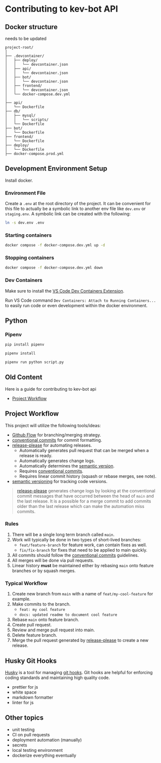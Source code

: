 # Contributing to kev-bot API

## Docker structure

needs to be updated

```text
project-root/
│
├── .devcontainer/
│   ├── deploy/
│   │   └── devcontainer.json
│   ├── api/
│   │   └── devcontainer.json
│   ├── bot/
│   │   └── devcontainer.json
│   ├── frontend/
│   │   └── devcontainer.json
│   └── docker-compose.dev.yml
│
├── api/
│   └── Dockerfile
├── db/
│   ├── mysql/
│   │   └── scripts/
│   └── Dockerfile
├── bot/
│   └── Dockerfile
├── frontend/
│   └── Dockerfile
├── deploy/
│   └── Dockerfile
├── docker-compose.prod.yml

```

## Development Environment Setup

Install docker.

### Environment File

Create a `.env` at the root directory of the project. It can be convenient for this file to actually be a symbolic link to another env file like `dev.env` or `staging.env`. A symbolic link can be created with the following:

```sh
ln -s dev.env .env
```

### Starting containers

```sh
docker compose -f docker-compose.dev.yml up -d
```

### Stopping containers

```sh
docker compose -f docker-compose.dev.yml down
```

### Dev Containers

Make sure to install the [VS Code Dev Containers Extension](https://code.visualstudio.com/docs/devcontainers/containers).

Run VS Code command `Dev Containers: Attach to Running Containers...` to easily run code or even development within the docker environment.

## Python

### Pipenv

```sh
pip install pipenv
```

```sh
pipenv install
```

```sh
pipenv run python script.py
```

## Old Content

Here is a guide for contributing to kev-bot api

- [Project Workflow](#project-workflow)

## <a name="project-workflow"></a> Project Workflow

This project will utilize the following tools/ideas:

- [Github Flow][github-flow] for branching/merging strategy.
- [conventional commits][conventional-commits] for commit formatting.
- [release-please][release-please] for automating releases.
  - Automatically generates pull request that can be merged when a release is ready.
  - Automatically generates change logs.
  - Automatically determines the [semantic version][sem-ver].
  - Requires [conventional commits][conventional-commits].
  - Requires linear commit history (squash or rebase merges, see note).
- [semantic versioning][sem-ver] for tracking code versions.

> [release-please][release-please] generates change logs by looking at the conventional commit messages that have occurred between the head of `main` and the last release. It is a possible for a merge commit to add commits older than the last release which can make the automation miss commits.

### Rules

1. There will be a single long term branch called `main`.
2. Work will typically be done in two types of short-lived branches:
   - `feat/feature-branch` for feature work, can contain fixes as well.
   - `fix/fix-branch` for fixes that need to be applied to main quickly.
3. All commits should follow the [conventional commits][conventional-commits] guidelines.
4. All merges will be done via pull requests.
5. Linear history **must** be maintained either by rebasing `main` onto feature branches or by squash merges.

### Typical Workflow

1. Create new branch from `main` with a name of `feat/my-cool-feature` for example.
2. Make commits to the branch.
   - `feat: my cool feature`
   - `docs: updated readme to document cool feature`
3. Rebase `main` onto feature branch.
4. Create pull request.
5. Review and merge pull request into main.
6. Delete feature branch.
7. Merge the pull request generated by [release-please][release-please] to create a new release.

## <a name="husky-git-hooks"></a> Husky Git Hooks

[Husky][husky] is a tool for managing [git hooks][git-hooks]. Git hooks are helpful for enforcing coding standards and maintaining high quality code.

- prettier for js
- white space
- markdown formatter
- linter for js

## Other topics

- unit testing
- CI on pull requests
- deployment automation (manually)
- secrets
- local testing environment
- dockerize everything eventually

[husky]: https://typicode.github.io/husky/#/
[git-hooks]: https://git-scm.com/book/en/v2/Customizing-Git-Git-Hooks
[github-flow]: https://docs.github.com/en/get-started/quickstart/github-flow
[conventional-commits]: https://www.conventionalcommits.org/en/v1.0.0/
[release-please]: https://github.com/google-github-actions/release-please-action
[sem-ver]: https://semver.org/

